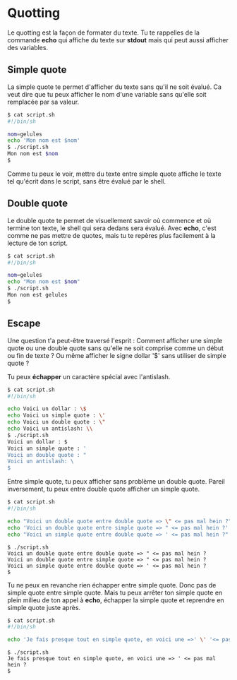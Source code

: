 # Quotting

Le quotting est la façon de formater du texte. Tu te rappelles de la commande
**echo** qui affiche du texte sur **stdout** mais qui peut aussi afficher des
variables.

## Simple quote

La simple quote te permet d'afficher du texte sans qu'il ne soit évalué. Ca
veut dire que tu peux afficher le nom d'une variable sans qu'elle soit remplacée
par sa valeur.

```sh
$ cat script.sh
#!/bin/sh

nom=gelules
echo 'Mon nom est $nom'
$ ./script.sh
Mon nom est $nom
$
```

Comme tu peux le voir, mettre du texte entre simple quote affiche le texte tel
qu'écrit dans le script, sans être évalué par le shell.

## Double quote

Le double quote te permet de visuellement savoir où commence et où termine ton
texte, le shell qui sera dedans sera évalué. Avec **echo**, c'est comme ne pas
mettre de quotes, mais tu te repères plus facilement à la lecture de ton script.

```sh
$ cat script.sh
#!/bin/sh

nom=gelules
echo "Mon nom est $nom"
$ ./script.sh
Mon nom est gelules
$
```

## Escape

Une question t'a peut-être traversé l'esprit : Comment afficher une simple quote
ou une double quote sans qu'elle ne soit comprise comme un début ou fin de texte
? Ou même afficher le signe dollar '$' sans utiliser de simple quote ?

Tu peux **échapper** un caractère spécial avec l'antislash.

```sh
$ cat script.sh
#!/bin/sh

echo Voici un dollar : \$
echo Voici un simple quote : \'
echo Voici un double quote : \"
echo Voici un antislash: \\
$ ./script.sh
Voici un dollar : $
Voici un simple quote : '
Voici un double quote : "
Voici un antislash: \
$
```

Entre simple quote, tu peux afficher sans problème un double quote. Pareil
inversement, tu peux entre double quote afficher un simple quote.

```sh
$ cat script.sh
#!/bin/sh

echo "Voici un double quote entre double quote => \" <= pas mal hein ?"
echo 'Voici un double quote entre simple quote => " <= pas mal hein ?'
echo "Voici un simple quote entre double quote => ' <= pas mal hein ?"
```

```text
$ ./script.sh
Voici un double quote entre double quote => " <= pas mal hein ?
Voici un double quote entre simple quote => " <= pas mal hein ?
Voici un simple quote entre double quote => ' <= pas mal hein ?
$
```

Tu ne peux en revanche rien échapper entre simple quote. Donc pas de simple
quote entre simple quote. Mais tu peux arrêter ton simple quote en plein milieu
de ton appel à **echo**, échapper la simple quote et reprendre en simple quote
juste après.

```sh
$ cat script.sh
#!/bin/sh

echo 'Je fais presque tout en simple quote, en voici une =>' \' '<= pas mal hein ?'
```

```text
$ ./script.sh
Je fais presque tout en simple quote, en voici une => ' <= pas mal hein ?
$
```
